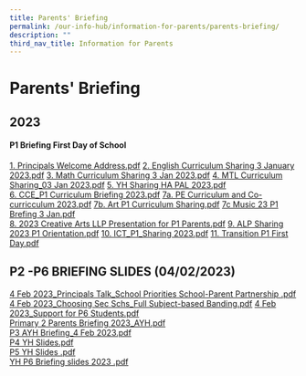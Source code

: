 ```yaml
---
title: Parents' Briefing
permalink: /our-info-hub/information-for-parents/parents-briefing/
description: ""
third_nav_title: Information for Parents
---
```

# Parents' Briefing

2023
----

#### P1 Briefing First Day of School

  
[1\. Principals Welcome Address.pdf](/files/Principals%20Welcome%20Address.pdf)
[2\. English Curriculum Sharing 3 January 2023.pdf](/files/English%20Curriculum%20Sharing%203%20January%202023.pdf)
[3\. Math Curriculum Sharing 3 Jan 2023.pdf](/files/Math%20Curriculum%20Sharing%203%20Jan%202023.pdf)
[4\. MTL Curriculum Sharing\_03 Jan 2023.pdf](/files/MTL%20Curriculum%20Sharing_03%20Jan%202023.pdf)
[5\. YH Sharing HA PAL 2023.pdf](/files/YH%20Sharing%20HA%20PAL%202023.pdf)  
[6\. CCE\_P1 Curriculum Briefing 2023.pdf](/files/CCE_P1%20Curriculum%20Briefing%202023.pdf) 
[7a. PE Curriculum and Co-curricculum 2023.pdf]()
[7b. Art P1 Curriculum Sharing.pdf](/files/Art%20P1%20Curriculum%20Sharing.pdf)
[7c Music 23 P1 Brefing 3 Jan.pdf](/files/Music%2023%20P1%20Brefing%203%20Jan.pdf)  
[8\. 2023 Creative Arts LLP Presentation for P1 Parents.pdf]()
[9\. ALP Sharing 2023 P1 Orientation.pdf](/files/ALP%20Sharing%202023%20P1%20Orientation.pdf)
[10\. ICT\_P1\_Sharing 2023.pdf](/files/ICT_P1_Sharing%202023.pdf)
[11\. Transition P1 First Day.pdf](/files/Transition%20P1%20First%20Day.pdf) 
  

P2 -P6 BRIEFING SLIDES (04/02/2023)
-----------------------------------

[4 Feb 2023\_Principals Talk\_School Priorities School-Parent Partnership .pdf](/files/4%20Feb%202023_Principals%20Talk_School%20Priorities%20%20School-Parent%20Partnership%201%201.pdf)
[4 Feb 2023\_Choosing Sec Schs\_Full Subject-based Banding.pdf](/files/4%20Feb%202023_Choosing%20Sec%20Schs_Full%20Subject-based%20Banding-compressed%201.pdf)
[4 Feb 2023\_Support for P6 Students.pdf](https://zhenghuapri.moe.edu.sg/qql/slot/u516/Stakeholders/Information%20for%20Parents/2023/PARENTS%20BRIEFING/updated/4%20Feb%202023_Support%20for%20P6%20Students%20%201%201.pdf)  
[Primary 2 Parents Briefing 2023\_AYH.pdf](https://zhenghuapri.moe.edu.sg/qql/slot/u516/Stakeholders/Information%20for%20Parents/2023/PARENTS%20BRIEFING/updated/Primary%202%20Parents%20Briefing%202023_AYH-compressed.pdf)  
[P3 AYH Briefing\_4 Feb 2023.pdf](https://zhenghuapri.moe.edu.sg/qql/slot/u516/Stakeholders/Information%20for%20Parents/2023/PARENTS%20BRIEFING/updated/P3%20AYH%20Briefing_4%20Feb%202023%201%201.pdf)  
[P4 YH Slides.pdf](https://zhenghuapri.moe.edu.sg/qql/slot/u516/Stakeholders/Information%20for%20Parents/2023/PARENTS%20BRIEFING/updated/P4%20YH%20Slides%201%201.pdf)  
[P5 YH Slides .pdf](https://zhenghuapri.moe.edu.sg/qql/slot/u516/Stakeholders/Information%20for%20Parents/2023/PARENTS%20BRIEFING/updated/P5%20YH%20Slides%201.pdf)  
[YH P6 Briefing slides 2023 .pdf](https://zhenghuapri.moe.edu.sg/qql/slot/u516/Stakeholders/Information%20for%20Parents/2023/PARENTS%20BRIEFING/updated/YH%20P6%20Briefing%20slides%202023%201%201%201.pdf)